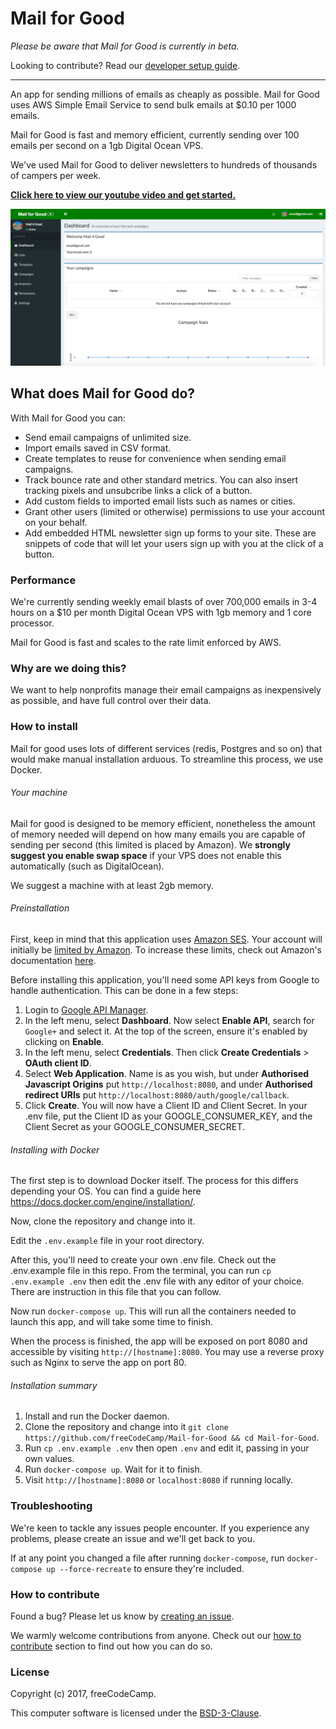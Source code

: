# Mail for Good

*Please be aware that Mail for Good is currently in beta.*

Looking to contribute? Read our [developer setup guide](https://github.com/freeCodeCamp/Mail-for-Good/wiki/Setup-for-development).

---

An app for sending millions of emails as cheaply as possible. Mail for Good uses AWS Simple Email Service to send bulk emails at $0.10 per 1000 emails.

Mail for Good is fast and memory efficient, currently sending over 100 emails per second on a 1gb Digital Ocean VPS.

We've used Mail for Good to deliver newsletters to hundreds of thousands of campers per week.

[**Click here to view our youtube video and get started.**](https://www.youtube.com/watch?v=_7U03GVD4a8)

![Image showing Mail 4 Good](docs/resources/hero.png)

## What does Mail for Good do?

With Mail for Good you can:

- Send email campaigns of unlimited size.
- Import emails saved in CSV format.
- Create templates to reuse for convenience when sending email campaigns.
- Track bounce rate and other standard metrics. You can also insert tracking pixels and unsubcribe links a click of a button.
- Add custom fields to imported email lists such as names or cities.
- Grant other users (limited or otherwise) permissions to use your account on your behalf.
- Add embedded HTML newsletter sign up forms to your site. These are snippets of code that will let your users sign up with you at the click of a button.

### Performance

We're currently sending weekly email blasts of over 700,000 emails in 3-4 hours on a $10 per month Digital Ocean VPS with 1gb memory and 1 core processor.

Mail for Good is fast and scales to the rate limit enforced by AWS.

### Why are we doing this?

We want to help nonprofits manage their email campaigns as inexpensively as possible, and have full control over their data.

### How to install

Mail for good uses lots of different services (redis, Postgres and so on) that would make manual installation arduous. To streamline this process, we use Docker.

###### Your machine

Mail for good is designed to be memory efficient, nonetheless the amount of memory needed will depend on how many emails you are capable of sending per second (this limited is placed by Amazon). We **strongly suggest you enable swap space** if your VPS does not enable this automatically (such as DigitalOcean).

We suggest a machine with at least 2gb memory.

###### Preinstallation

First, keep in mind that this application uses [Amazon SES](https://aws.amazon.com/ses/). Your account will initially be [limited by Amazon](http://docs.aws.amazon.com/ses/latest/DeveloperGuide/manage-sending-limits.html). To increase these limits, check out Amazon's documentation [here](http://docs.aws.amazon.com/ses/latest/DeveloperGuide/increase-sending-limits.html).

Before installing this application, you'll need some API keys from Google to handle authentication. This can be done in a few steps:

1. Login to [Google API Manager](https://console.developers.google.com/apis/).
2. In the left menu, select **Dashboard**. Now select **Enable API**, search for `Google+` and select it. At the top of the screen, ensure it's enabled by clicking on **Enable**.
3. In the left menu, select **Credentials**. Then click **Create Credentials** > **OAuth client ID**.
4. Select **Web Application**. Name is as you wish, but under **Authorised Javascript Origins** put `http://localhost:8080`, and under **Authorised redirect URIs** put `http://localhost:8080/auth/google/callback`.
5. Click **Create**. You will now have a Client ID and Client Secret. In your .env file, put the Client ID as your GOOGLE_CONSUMER_KEY, and the Client Secret as your GOOGLE_CONSUMER_SECRET.

###### Installing with Docker

The first step is to download Docker itself. The process for this differs depending your OS. You can find a guide here https://docs.docker.com/engine/installation/.

Now, clone the repository and change into it.

Edit the `.env.example` file in your root directory.

After this, you'll need to create your own .env file. Check out the .env.example file in this repo. From the terminal, you can run `cp .env.example .env` then edit the .env file with any editor of your choice. There are instruction in this file that you can follow.

Now run `docker-compose up`. This will run all the containers needed to launch this app, and will take some time to finish.

When the process is finished, the app will be exposed on port 8080 and accessible by visiting `http://[hostname]:8080`. You may use a reverse proxy such as Nginx to serve the app on port 80.

###### Installation summary

1. Install and run the Docker daemon.
2. Clone the repository and change into it `git clone https://github.com/freeCodeCamp/Mail-for-Good && cd Mail-for-Good`.
3. Run `cp .env.example .env` then open `.env` and edit it, passing in your own values.
4. Run `docker-compose up`. Wait for it to finish.
5. Visit `http://[hostname]:8080` or `localhost:8080` if running locally.

### Troubleshooting

We're keen to tackle any issues people encounter. If you experience any problems, please create an issue and we'll get back to you.

If at any point you changed a file after running `docker-compose`, run `docker-compose up --force-recreate` to ensure they're included.

### How to contribute

Found a bug? Please let us know by [creating an issue](https://github.com/freeCodeCamp/Mail-for-Good/issues/new).

We warmly welcome contributions from anyone. Check out our [how to contribute](https://github.com/FreeCodeCamp/nonprofit-email-service/blob/master/CONTRIBUTING.md) section to find out how you can do so.

### License

Copyright (c) 2017, freeCodeCamp.

This computer software is licensed under the [BSD-3-Clause](https://github.com/freeCodeCamp/Mail-for-Good/blob/master/LICENSE.md).
